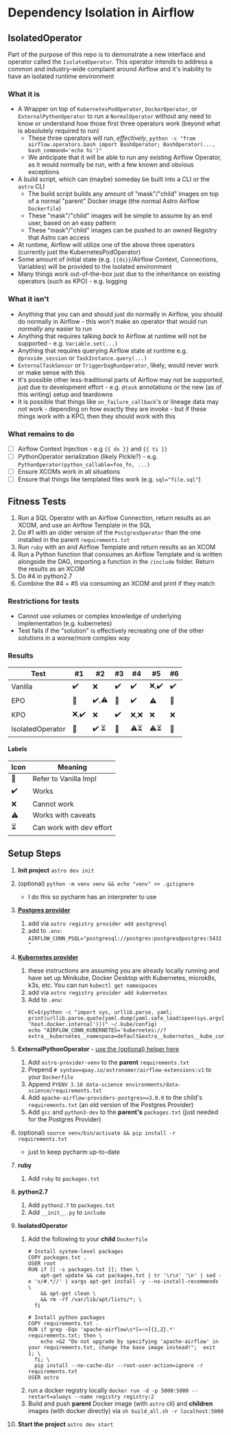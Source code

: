 # Dependency Isolation in Airflow

## IsolatedOperator
Part of the purpose of this repo is to demonstrate a new interface and operator called the `IsolatedOperator`. This operator intends to address a common and industry-wide complaint around Airflow and it's inability to have an isolated runtime environment

### What it is
- A Wrapper on top of `KubernetesPodOperator`, `DockerOperator`, or `ExternalPythonOperator` to run a `NormalOperator` without any need to know or understand how those first three operators work (beyond what is absolutely required to run)
  - These three operators will run, _effectively_, `python -c "from airflow.operators.bash import BashOperator; BashOperator(..., bash_command='echo hi')"` 
  - We anticipate that it will be able to run any existing Airflow Operator, as it would normally be run, with a few known and obvious exceptions
- A build script, which can (maybe) someday be built into a CLI or the `astro` CLI
  - The build script builds any amount of "mask"/"child" images on top of a normal "parent" Docker image (the normal Astro Airflow `Dockerfile`)
  - These "mask"/"child" images will be simple to assume by an end user, based on an easy pattern
  - These "mask"/"child" images can be pushed to an owned Registry that Astro can access
- At runtime, Airflow will utilize one of the above three operators (currently just the KubernetesPodOperator) 
- Some amount of initial state (e.g. `{{ds}}`/Airflow Context, Connections, Variables) will be provided to the Isolated environment
- Many things work out-of-the-box just due to the inheritance on existing operators (such as KPO) - e.g. logging

### What it isn't
- Anything that you can and should just do normally in Airflow, you should do normally in Airflow - this won't make an operator that would run _normally_ any easier to run
- Anything that requires talking _back_ to Airflow at runtime will not be supported - e.g. `Variable.set(...)`
- Anything that requires querying Airflow state at runtime e.g. `@provide_session` or `TaskInstance.query(...)`
- `ExternalTaskSensor` or `TriggerDagRunOperator`, likely, would never work or make sense with this
- It's possible other less-traditional parts of Airflow may not be supported, just due to development effort - e.g. `@task` annotations or the new (as of this writing) setup and teardowns
- It is possible that things like `on_failure_callback`'s or lineage data may not work - depending on how exactly they are invoke - but if these things work with a KPO, then they should work with this 

### What remains to do
- [ ] Airflow Context Injection - e.g `{{ ds }}` and `{{ ti }}`
- [ ] PythonOperator serialization (likely Pickle?) - e.g. `PythonOperator(python_callable=foo_fn, ...)`
- [ ] Ensure XCOMs work in all situations 
- [ ] Ensure that things like templated files work (e.g. `sql="file.sql"`)

## Fitness Tests

1) Run a SQL Operator with an Airflow Connection, return results as an XCOM, and use an Airflow Template in the SQL
2) Do #1 with an older version of the `PostgresOperator` than the one installed in the parent `requirements.txt`
3) Run `ruby` with an and Airflow Template and return results as an XCOM
4) Run a Python function that consumes an Airflow Template and is written alongside the DAG, importing a function in the `/include` folder. Return the results as an XCOM
5) Do #4 in python2.7
6) Combine the #4 + #5 via consuming an XCOM and print if they match

### Restrictions for tests
- Cannot use volumes or complex knowledge of underlying implementation (e.g. kubernetes)
- Test fails if the "solution" is effectively recreating one of the other solutions in a worse/more complex way

### Results

| Test             | #1   | #2    | #3  | #4   | #5    | #6  |
|------------------|------|-------|-----|------|-------|-----|
| Vanilla          | ✔️   | ❌     | ✔️  | ✔️   | ❌,✔️️ | ✔️  |
| EPO              | 🔎️  | ✔️,⚠️ | 🔎  | ✔️   | ⚠️    | 🔎  |
| KPO              | ❌,✔️ | ❌     | ✔️  | ❌,️❌ | ❌     | ❌   |
| IsolatedOperator | 🔎   | ✔️ ⏳  | 🔎  | ⚠️⏳  | ⚠️⏳   | 🔎  |

#### Labels

| Icon | Meaning                  |
|------|--------------------------|
| 🔎️  | Refer to Vanilla Impl    |
| ✔️   | Works                    |
| ❌    | Cannot work              |
| ⚠️   | Works with caveats       |
| ⏳    | Can work with dev effort |


## Setup Steps

1) **Init project** `astro dev init`
2) (optional) `python -m venv venv && echo "venv" >> .gitignore`
    - I do this so pycharm has an interpreter to use

   [//]: # (3&#41; `astro registry provider add amazon` - adds the [Amazon provider]&#40;https://registry.astronomer.io/providers/apache-airflow-providers-amazon/versions/8.3.1/&#41;)
3) **[Postgres provider](https://registry.astronomer.io/providers/apache-airflow-providers-postgres)**
    1) add via `astro registry provider add postgresql`
    2) add to `.env`: `AIRFLOW_CONN_PSQL="postgresql://postgres:postgres@postgres:5432"`
4) **[Kubernetes provider](https://registry.astronomer.io/providers/apache-airflow-providers-cncf-kubernetes)**
    1) these instructions are assuming you are already locally running and have set up Minikube, Docker Desktop with
       Kubernetes, microk8s, k3s, etc. You can run `kubectl get namespaces`
    2) add via `astro registry provider add kubernetes`
    2) Add to `.env`:
        ```shell
        KC=$(python -c "import sys, urllib.parse, yaml; print(urllib.parse.quote(yaml.dump(yaml.safe_load(open(sys.argv[1]))).replace('127.0.0.1', 'host.docker.internal')))" ~/.kube/config)
        echo "AIRFLOW_CONN_KUBERNETES='kubernetes://?extra__kubernetes__namespace=default&extra__kubernetes__kube_config=$KC'"
        ```
5) **ExternalPythonOperator** - [use the (optional) helper here](https://github.com/astronomer/astro-provider-venv/)
    1) Add `astro-provider-venv` to the **parent** `requirements.txt`
    2) Prepend `# syntax=quay.io/astronomer/airflow-extensions:v1` to your `Dockerfile`
    3) Append `PYENV 3.10 data-science environments/data-science/requirements.txt`
    4) Add `apache-airflow-providers-postgres==3.0.0` to the child's `requirements.txt` (an old version of the Postgres
       Provider)
    5) Add `gcc` and `python3-dev` to the **parent's** `packages.txt` (just needed for the Postgres Provider)
6) (optional) `source venv/bin/activate && pip install -r requirements.txt`
    - just to keep pycharm up-to-date
7) **ruby**
    1) Add `ruby` to `packages.txt`
8) **python2.7**
    1) Add `python2.7` to `packages.txt`
    2) Add `__init__.py` to `include`
9) **IsolatedOperator**
    1) Add the following to your **child** `Dockerfile`
        ```
        # Install system-level packages
        COPY packages.txt .
        USER root
        RUN if [[ -s packages.txt ]]; then \
            apt-get update && cat packages.txt | tr '\r\n' '\n' | sed -e 's/#.*//' | xargs apt-get install -y --no-install-recommends \
            && apt-get clean \
            && rm -rf /var/lib/apt/lists/*; \
          fi
 
        # Install python packages
        COPY requirements.txt .
        RUN if grep -Eqx 'apache-airflow\s*[=~>]{1,2}.*' requirements.txt; then \
            echo >&2 "Do not upgrade by specifying 'apache-airflow' in your requirements.txt, change the base image instead!";  exit 1; \
          fi; \
          pip install --no-cache-dir --root-user-action=ignore -r requirements.txt
        USER astro
       ```
    2) run a docker registry locally `docker run -d -p 5000:5000 --restart=always --name registry registry:2`
    3) Build and push **parent** Docker image (with `astro` cli) and **children** images (with docker directly) via `sh build_all.sh -r localhost:5000`
10) **Start the project** `astro dev start` 
